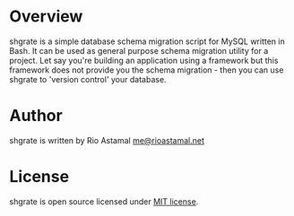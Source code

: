 # Overview

shgrate is a simple database schema migration script for MySQL written in Bash.
It can be used as general purpose schema migration utility for a project. Let
say you're building an application using a framework but this framework does
not provide you the schema migration - then you can use shgrate to 'version
control' your database.

# Author

shgrate is written by Rio Astamal <me@rioastamal.net>

# License

shgrate is open source licensed under [MIT license](http://opensource.org/licenses/MIT).